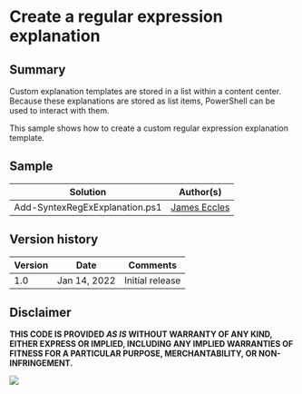 # Create a regular expression explanation

## Summary

Custom explanation templates are stored in a list within a content center. Because these explanations are stored as list items, PowerShell can be used to interact with them.

This sample shows how to create a custom regular expression explanation template.

## Sample

Solution|Author(s)
--------|---------
Add-SyntexRegExExplanation.ps1 | [James Eccles](https://github.com/JamesEccles)

## Version history

Version|Date|Comments
-------|----|--------
1.0| Jan 14, 2022 |Initial release

## Disclaimer

**THIS CODE IS PROVIDED *AS IS* WITHOUT WARRANTY OF ANY KIND, EITHER EXPRESS OR IMPLIED, INCLUDING ANY IMPLIED WARRANTIES OF FITNESS FOR A PARTICULAR PURPOSE, MERCHANTABILITY, OR NON-INFRINGEMENT.**

<img src="https://telemetry.sharepointpnp.com/syntex-samples/scripts/Add-SyntexRegExExplanation" />
